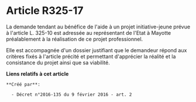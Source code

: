 # Article R325-17

La demande tendant au bénéfice de l'aide à un projet initiative-jeune prévue à l'article L. 325-10 est adressée au
représentant de l'Etat à Mayotte préalablement à la réalisation de ce projet professionnel. 

Elle est accompagnée d'un dossier justifiant que le demandeur répond aux critères fixés à l'article précité et permettant
d'apprécier la réalité et la consistance du projet ainsi que sa viabilité.

**Liens relatifs à cet article**

	**Créé par**:

	  - Décret n°2016-135 du 9 février 2016 - art. 2

